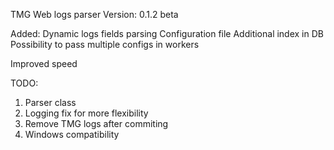 TMG Web logs parser
Version: 0.1.2 beta


Added:
Dynamic logs fields parsing
Configuration file
Additional index in DB
Possibility to pass multiple configs in workers

Improved speed

TODO:
1. Parser class
2. Logging fix for more flexibility
3. Remove TMG logs after commiting
4. Windows compatibility
